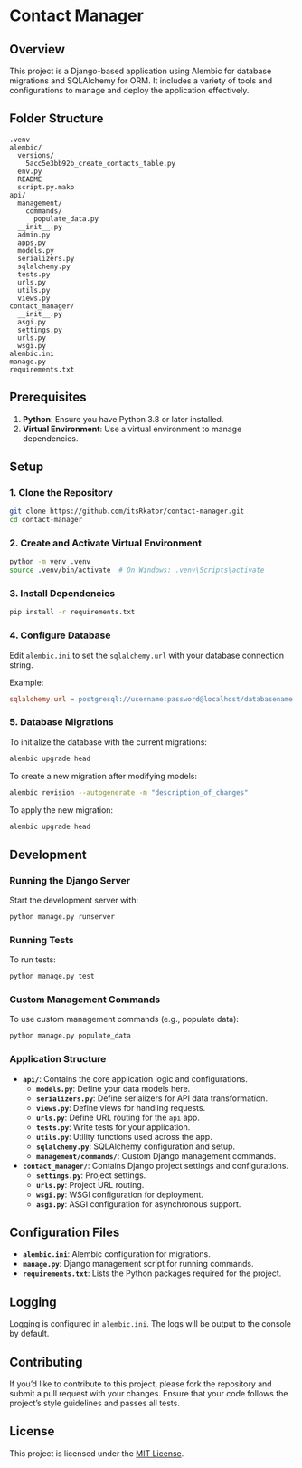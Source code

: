 # Contact Manager

## Overview

This project is a Django-based application using Alembic for database migrations and SQLAlchemy for ORM. It includes a variety of tools and configurations to manage and deploy the application effectively.

## Folder Structure

```plaintext
.venv
alembic/
  versions/
    5acc5e3bb92b_create_contacts_table.py
  env.py
  README
  script.py.mako
api/
  management/
    commands/
      populate_data.py
  __init__.py
  admin.py
  apps.py
  models.py
  serializers.py
  sqlalchemy.py
  tests.py
  urls.py
  utils.py
  views.py
contact_manager/
  __init__.py
  asgi.py
  settings.py
  urls.py
  wsgi.py
alembic.ini
manage.py
requirements.txt
```

## Prerequisites

1. **Python**: Ensure you have Python 3.8 or later installed.
2. **Virtual Environment**: Use a virtual environment to manage dependencies.

## Setup

### 1. Clone the Repository

```bash
git clone https://github.com/itsRkator/contact-manager.git
cd contact-manager
```

### 2. Create and Activate Virtual Environment

```bash
python -m venv .venv
source .venv/bin/activate  # On Windows: .venv\Scripts\activate
```

### 3. Install Dependencies

```bash
pip install -r requirements.txt
```

### 4. Configure Database

Edit `alembic.ini` to set the `sqlalchemy.url` with your database connection string.

Example:

```ini
sqlalchemy.url = postgresql://username:password@localhost/databasename
```

### 5. Database Migrations

To initialize the database with the current migrations:

```bash
alembic upgrade head
```

To create a new migration after modifying models:

```bash
alembic revision --autogenerate -m "description_of_changes"
```

To apply the new migration:

```bash
alembic upgrade head
```

## Development

### Running the Django Server

Start the development server with:

```bash
python manage.py runserver
```

### Running Tests

To run tests:

```bash
python manage.py test
```

### Custom Management Commands

To use custom management commands (e.g., populate data):

```bash
python manage.py populate_data
```

### Application Structure

- **`api/`**: Contains the core application logic and configurations.
  - **`models.py`**: Define your data models here.
  - **`serializers.py`**: Define serializers for API data transformation.
  - **`views.py`**: Define views for handling requests.
  - **`urls.py`**: Define URL routing for the `api` app.
  - **`tests.py`**: Write tests for your application.
  - **`utils.py`**: Utility functions used across the app.
  - **`sqlalchemy.py`**: SQLAlchemy configuration and setup.
  - **`management/commands/`**: Custom Django management commands.
- **`contact_manager/`**: Contains Django project settings and configurations.
  - **`settings.py`**: Project settings.
  - **`urls.py`**: Project URL routing.
  - **`wsgi.py`**: WSGI configuration for deployment.
  - **`asgi.py`**: ASGI configuration for asynchronous support.

## Configuration Files

- **`alembic.ini`**: Alembic configuration for migrations.
- **`manage.py`**: Django management script for running commands.
- **`requirements.txt`**: Lists the Python packages required for the project.

## Logging

Logging is configured in `alembic.ini`. The logs will be output to the console by default.

## Contributing

If you’d like to contribute to this project, please fork the repository and submit a pull request with your changes. Ensure that your code follows the project’s style guidelines and passes all tests.

## License

This project is licensed under the [MIT License](LICENSE).
